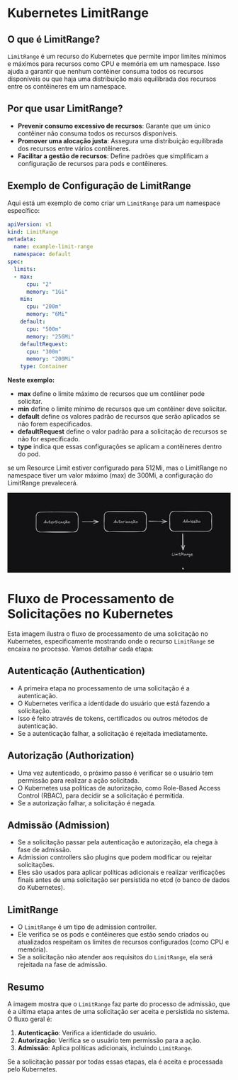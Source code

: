 # Kubernetes LimitRange

## O que é LimitRange?

`LimitRange` é um recurso do Kubernetes que permite impor limites mínimos e máximos para recursos como CPU e memória em um namespace. Isso ajuda a garantir que nenhum contêiner consuma todos os recursos disponíveis ou que haja uma distribuição mais equilibrada dos recursos entre os contêineres em um namespace.

## Por que usar LimitRange?

- **Prevenir consumo excessivo de recursos**: Garante que um único contêiner não consuma todos os recursos disponíveis.
- **Promover uma alocação justa**: Assegura uma distribuição equilibrada dos recursos entre vários contêineres.
- **Facilitar a gestão de recursos**: Define padrões que simplificam a configuração de recursos para pods e contêineres.

## Exemplo de Configuração de LimitRange

Aqui está um exemplo de como criar um `LimitRange` para um namespace específico:

```yaml
apiVersion: v1
kind: LimitRange
metadata:
  name: example-limit-range
  namespace: default
spec:
  limits:
  - max:
      cpu: "2"
      memory: "1Gi"
    min:
      cpu: "200m"
      memory: "6Mi"
    default:
      cpu: "500m"
      memory: "256Mi"
    defaultRequest:
      cpu: "300m"
      memory: "200Mi"
    type: Container
```


**Neste exemplo:**

- **max** define o limite máximo de recursos que um contêiner pode solicitar.
- **min** define o limite mínimo de recursos que um contêiner deve solicitar.
- **default** define os valores padrão de recursos que serão aplicados se não forem especificados.
- **defaultRequest** define o valor padrão para a solicitação de recursos se não for especificado.
- **type** indica que essas configurações se aplicam a contêineres dentro do pod.



se um Resource Limit estiver configurado para 512Mi, mas o LimitRange no namespace tiver um valor máximo (max) de 300Mi, a configuração do LimitRange prevalecerá. 


![alt text](./images/Captura%20de%20tela%20de%202024-07-23%2011-45-23.png)


# Fluxo de Processamento de Solicitações no Kubernetes

Esta imagem ilustra o fluxo de processamento de uma solicitação no Kubernetes, especificamente mostrando onde o recurso `LimitRange` se encaixa no processo. Vamos detalhar cada etapa:

## Autenticação (Authentication)

- A primeira etapa no processamento de uma solicitação é a autenticação.
- O Kubernetes verifica a identidade do usuário que está fazendo a solicitação.
- Isso é feito através de tokens, certificados ou outros métodos de autenticação.
- Se a autenticação falhar, a solicitação é rejeitada imediatamente.

## Autorização (Authorization)

- Uma vez autenticado, o próximo passo é verificar se o usuário tem permissão para realizar a ação solicitada.
- O Kubernetes usa políticas de autorização, como Role-Based Access Control (RBAC), para decidir se a solicitação é permitida.
- Se a autorização falhar, a solicitação é negada.

## Admissão (Admission)

- Se a solicitação passar pela autenticação e autorização, ela chega à fase de admissão.
- Admission controllers são plugins que podem modificar ou rejeitar solicitações.
- Eles são usados para aplicar políticas adicionais e realizar verificações finais antes de uma solicitação ser persistida no etcd (o banco de dados do Kubernetes).

## LimitRange

- O `LimitRange` é um tipo de admission controller.
- Ele verifica se os pods e contêineres que estão sendo criados ou atualizados respeitam os limites de recursos configurados (como CPU e memória).
- Se a solicitação não atender aos requisitos do `LimitRange`, ela será rejeitada na fase de admissão.

## Resumo

A imagem mostra que o `LimitRange` faz parte do processo de admissão, que é a última etapa antes de uma solicitação ser aceita e persistida no sistema. O fluxo geral é:

1. **Autenticação**: Verifica a identidade do usuário.
2. **Autorização**: Verifica se o usuário tem permissão para a ação.
3. **Admissão**: Aplica políticas adicionais, incluindo `LimitRange`.

Se a solicitação passar por todas essas etapas, ela é aceita e processada pelo Kubernetes.
